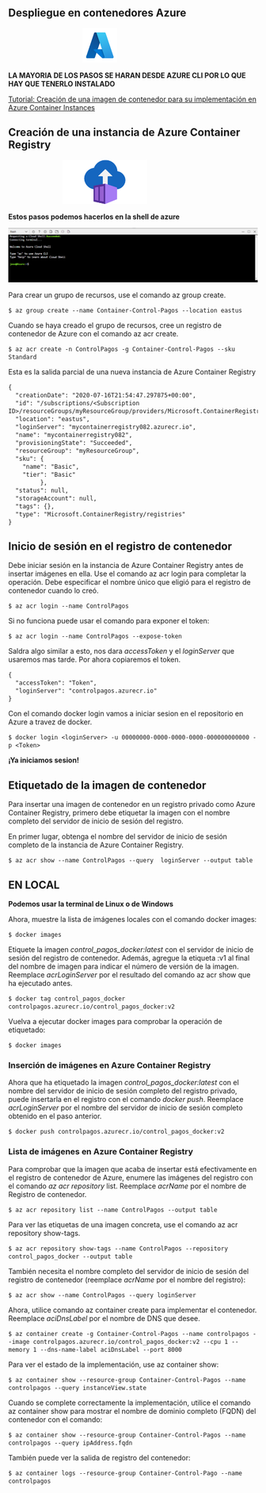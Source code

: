 ## Despliegue en contenedores Azure 

<img src="icons/Azure.png" width="70" style="position: relative; left:150px">

**LA MAYORIA DE LOS PASOS SE HARAN DESDE AZURE CLI POR LO QUE HAY QUE TENERLO INSTALADO**

[Tutorial: Creación de una imagen de contenedor para su implementación en Azure Container Instances](https://docs.microsoft.com/es-es/azure/container-instances/container-instances-tutorial-prepare-app)




## Creación de una instancia de Azure Container Registry


<img src="icons/acr.png" width="170" style="position: relative; left:110px">

**Estos pasos podemos hacerlos en la shell de azure**

<img src="images/shell.png">

Para crear un grupo de recursos, use el comando az group create.

```
$ az group create --name Container-Control-Pagos --location eastus
```
Cuando se haya creado el grupo de recursos, cree un registro de contenedor de Azure con el comando az acr create. 
```
$ az acr create -n ControlPagos -g Container-Control-Pagos --sku Standard
```
Esta es la salida parcial de una nueva instancia de Azure Container Registry 
```
{
  "creationDate": "2020-07-16T21:54:47.297875+00:00",
  "id": "/subscriptions/<Subscription ID>/resourceGroups/myResourceGroup/providers/Microsoft.ContainerRegistry/registries/mycontainerregistry082",
  "location": "eastus",
  "loginServer": "mycontainerregistry082.azurecr.io",
  "name": "mycontainerregistry082",
  "provisioningState": "Succeeded",
  "resourceGroup": "myResourceGroup",
  "sku": {
    "name": "Basic",
    "tier": "Basic"
         },
  "status": null,
  "storageAccount": null,
  "tags": {},
  "type": "Microsoft.ContainerRegistry/registries"
}
```
## Inicio de sesión en el registro de contenedor
Debe iniciar sesión en la instancia de Azure Container Registry antes de insertar imágenes en ella. Use el comando az acr login para completar la operación. Debe especificar el nombre único que eligió para el registro de contenedor cuando lo creó.

```
$ az acr login --name ControlPagos
```

 Si no funciona puede usar el comando para exponer el token: 
 
 ```
 $ az acr login --name ControlPagos --expose-token
 ```
 Saldra algo similar a esto, nos dara _accessToken_ y el _loginServer_ que usaremos mas tarde. Por ahora copiaremos el token.
 ```
 {
   "accessToken": "Token",
   "loginServer": "controlpagos.azurecr.io"
 }
```

 Con el comando docker login vamos a iniciar sesion en el repositorio en Azure a travez de docker.
 
 ```
 $ docker login <loginServer> -u 00000000-0000-0000-0000-000000000000 -p <Token>
 ```
 **¡Ya iniciamos sesion!**

## Etiquetado de la imagen de contenedor

 Para insertar una imagen de contenedor en un registro privado como Azure Container Registry, primero debe etiquetar la imagen con el nombre completo del servidor de inicio de sesión del registro.

En primer lugar, obtenga el nombre del servidor de inicio de sesión completo de la instancia de Azure Container Registry.

```
$ az acr show --name ControlPagos --query  loginServer --output table
```

## EN LOCAL
**Podemos usar la terminal de Linux o de Windows**

Ahora, muestre la lista de imágenes locales con el comando docker images:

```
$ docker images
```
Etiquete la imagen _control_pagos_docker:latest_ con el servidor de inicio de sesión del registro de contenedor. Además, agregue la etiqueta :v1 al final del nombre de imagen para indicar el número de versión de la imagen. Reemplace _acrLoginServer_ por el resultado del comando az acr show que ha ejecutado antes.

```
$ docker tag control_pagos_docker controlpagos.azurecr.io/control_pagos_docker:v2
```
Vuelva a ejecutar docker images para comprobar la operación de etiquetado:

```
$ docker images
```
### Inserción de imágenes en Azure Container Registry
Ahora que ha etiquetado la imagen _control_pagos_docker:latest_ con el nombre del servidor de inicio de sesión completo del registro privado, puede insertarla en el registro con el comando _docker push_. Reemplace _acrLoginServer_ por el nombre del servidor de inicio de sesión completo obtenido en el paso anterior.

```
$ docker push controlpagos.azurecr.io/control_pagos_docker:v2
```
### Lista de imágenes en Azure Container Registry

Para comprobar que la imagen que acaba de insertar está efectivamente en el registro de contenedor de Azure, enumere las imágenes del registro con el comando _az acr repository_ list. Reemplace _acrName_ por el nombre de Registro de contenedor.
```
$ az acr repository list --name ControlPagos --output table
```
Para ver las etiquetas de una imagen concreta, use el comando az acr repository show-tags.
```
$ az acr repository show-tags --name ControlPagos --repository control_pagos_docker --output table
```
También necesita el nombre completo del servidor de inicio de sesión del registro de contenedor (reemplace _acrName_ por el nombre del registro):
```
$ az acr show --name ControlPagos --query loginServer
```
Ahora, utilice comando az container create para implementar el contenedor. Reemplace _aciDnsLabel_ por el nombre de DNS que desee.
```
$ az container create -g Container-Control-Pagos --name controlpagos --image controlpagos.azurecr.io/control_pagos_docker:v2 --cpu 1 --memory 1 --dns-name-label aciDnsLabel --port 8000
```
Para ver el estado de la implementación, use az container show:

```
$ az container show --resource-group Container-Control-Pagos --name controlpagos --query instanceView.state
```
Cuando se complete correctamente la implementación, utilice el comando az container show para mostrar el nombre de dominio completo (FQDN) del contenedor con el comando:
```
$ az container show --resource-group Container-Control-Pagos --name controlpagos --query ipAddress.fqdn
```
También puede ver la salida de registro del contenedor:
```
$ az container logs --resource-group Container-Control-Pago --name controlpagos
```